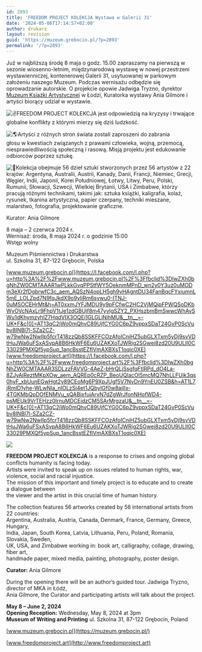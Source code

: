 ```yaml
---
id: 2893
title: 'FREEDOM PROJECT KOLEKCJA Wystawa w Galerii 31'
date: '2024-05-06T17:14:57+02:00'
author: drukarz
layout: revision
guid: 'https://muzeum.grebocin.pl/?p=2893'
permalink: '/?p=2893'
---
```


<span class="x193iq5w xeuugli x13faqbe x1vvkbs xlh3980 xvmahel x1n0sxbx x1lliihq x1s928wv xhkezso x1gmr53x x1cpjm7i x1fgarty x1943h6x xudqn12 x3x7a5m x6prxxf xvq8zen xo1l8bm xzsf02u" dir="auto">Już w najbliższą środę 8 maja o godz. 15.00 zapraszamy na pierwszą w sezonie wiosenno-letnim, międzynarodową wystawę w nowej przestrzeni wystawienniczej, kontenerowej Galerii 31, usytuowanej w parkowym założeniu naszego Muzeum. Podczas wernisażu odbędzie się oprowadzanie autorskie. O projekcie opowie Jadwiga Tryzno, dyrektor [<span class="xt0psk2">Muzeum Książki Artystycznej</span>](https://www.facebook.com/profile.php?id=100069627535358&__cft__[0]=AZV8bW0_M6X4j6Mrr7Dkwld_BfXM9ZzRDmJ69AsTnbsZzA3RxnL_iBHpLmmqgI6drNs9_L8hAzvhFnlG3JASye15naSnBhYS_sGwovO6GFeWY7e9xeUQU_z_EcPVHNDSHl1l0KnvChbLbiv0gZgIGBbQAEhjKZ9SvWpFEj9ZPTnUDDA1iynaqd9UUFa-FsF8iXMPOc2QFAjmjel_jqqqIAjS&__tn__=-]K*F) w Łodzi, Kuratorka wystawy Ania Gilmore i artyści biorący udział w wystawie.  
  
<span class="x3nfvp2 x1j61x8r x1fcty0u xdj266r xhhsvwb xat24cr xgzva0m xxymvpz xlup9mm x1kky2od">![✌️](https://static.xx.fbcdn.net/images/emoji.php/v9/t63/3/16/270c.png)</span>FREEDOM PROJECT KOLEKCJA jest odpowiedzią na kryzysy i trwające globalne konflikty z którymi mierzy się dziś ludzkość.   
  
<span class="x3nfvp2 x1j61x8r x1fcty0u xdj266r xhhsvwb xat24cr xgzva0m xxymvpz xlup9mm x1kky2od">![🌎](https://static.xx.fbcdn.net/images/emoji.php/v9/tfe/3/16/1f30e.png)</span>Artyści z różnych stron świata zostali zaproszeni do zabrania  
głosu w kwestiach związanych z prawami człowieka, wojną, przemocą, niesprawiedliwością społeczną i rasową. Misją projektu jest edukowanie odbiorców poprzez sztukę.  
  
<span class="x3nfvp2 x1j61x8r x1fcty0u xdj266r xhhsvwb xat24cr xgzva0m xxymvpz xlup9mm x1kky2od">![🎨](https://static.xx.fbcdn.net/images/emoji.php/v9/tc0/3/16/1f3a8.png)</span>Kolekcja obejmuje 56 dzieł sztuki stworzonych przez 56 artystów z 22 krajów: Argentyna, Australii, Austrii, Kanady, Danii, Francji, Niemiec, Grecji, Węgier, Indii, Japonii, Korei Południowej, Łotwy, Litwy, Peru, Polski, Rumunii, Słowacji, Szwecji, Wielkiej Brytanii, USA i Zimbabwe, którzy pracują różnymi technikami, takimi jak: sztuka książki, kaligrafia, kolaż, rysunek, tkanina artystyczna, papier czerpany, techniki mieszane, malarstwo, fotografia, projektowanie graficzne.  
  
Kurator: Ania Gilmore  
  
8 maja – 2 czerwca 2024 r.  
Wernisaż: środa, 8 maja 2024 r. o godzinie 15:00  
Wstęp wolny  
  
Muzeum Piśmiennictwa i Drukarstwa  
ul. Szkolna 31, 87-122 Grębocin, Polska  
  
[www.muzeum.grebocin.pl](https://l.facebook.com/l.php?u=http%3A%2F%2Fwww.muzeum.grebocin.pl%2F%3Ffbclid%3DIwZXh0bgNhZW0CMTAAAR1wPLkkGvqPPStfWY5OeknmMPnD_wn2y0Y3uz0uMODm3eXr2fDgbrwfC3c_aem_AQSzN4opLH5gh9vHAgntDU34FanBqcFYxiumnL5mE_LOLZpd7N9fqJkdX9o9yliRm6sywu0-ITNJ-0uMSOCEHrMt&h=AT0xxmJYFJMDU9y9pFCfwC2HC2VjMQipFPWQSoDKbWyOVcNAxLr9FhpV1tJe1zdGBUjf8m47yvIgSZY2_PXHszbmBmSwwcWhAvSWu1dKhymzyhlZ7HqdVIX3OQEi1GLGLiNihMU&__tn__=-UK*F&c[0]=AT13qC2jWo0mQhvC89UjfCYG0C6pZ9vppxSDaT24GvP0ScVubv8INBl7l-SZa2CZ-w79wNw2NwIlp5fcrT418zzQb8SSKFFCOzAfoICniHZ5ubGLXTxm5yDj9svVDtHuJWa6uFSxASvpA8B6HkWF6Eu6UZAKXoTJWRig2SGwei8zd20U9ULII0C33029PMXQf5ypSup_1ancBsstEZflVmAXBXsT1oqic0XE)  
[www.freedomproject.art](https://l.facebook.com/l.php?u=http%3A%2F%2Fwww.freedomproject.art%2F%3Ffbclid%3DIwZXh0bgNhZW0CMTAAAR3SDLzzFAVVG-4AeZ-bHrQLjSsgfqFtlRPd_dO4La-8ZJyAiReztMKpXOw_aem_AQREp0cRZP_BeoUQlacOI5mcMQ7NhLLFUik3qs0hyF_xbUunEGwHgt2y89CEoMg6P9XpJUgf5V7NvDn9YnEU0ZSB&h=AT1L7jRmID1yhe-WLwNla_nIOLzSi4et1JQbylGf0w8ajIIx-4TGKMbQpDOfENMVu_sQABixfujArvN7dZgWrJfonNHofWD4-psMEUk9VrTEHzz0IrnuMDCEidzCM5SArMrgzaU&__tn__=-UK*F&c[0]=AT13qC2jWo0mQhvC89UjfCYG0C6pZ9vppxSDaT24GvP0ScVubv8INBl7l-SZa2CZ-w79wNw2NwIlp5fcrT418zzQb8SSKFFCOzAfoICniHZ5ubGLXTxm5yDj9svVDtHuJWa6uFSxASvpA8B6HkWF6Eu6UZAKXoTJWRig2SGwei8zd20U9ULII0C33029PMXQf5ypSup_1ancBsstEZflVmAXBXsT1oqic0XE)  
</span>

![](http://muzeum.grebocin.pl/wp-content/uploads/2024/05/image001-1024x768.jpg)

**FREEDOM PROJECT KOLEKCJA** is a response to crises and ongoing global conﬂicts humanity is facing today.  
Artists were invited to speak up on issues related to human rights, war, violence, social and racial injustice.  
The mission of this important and timely project is to educate and to create a dialogue between  
the viewer and the artist in this crucial time of human history.

The collection features 56 artworks created by 56 international artists from 22 countries:  
Argentina, Australia, Austria, Canada, Denmark, France, Germany, Greece, Hungary,  
India, Japan, South Korea, Latvia, Lithuania, Peru, Poland, Romania, Slovakia, Sweden,  
UK, USA, and Zimbabwe working in: book art, calligraphy, collage, drawing, fiber art,  
handmade paper, mixed media, painting, photography, poster design.

**Curator:** Ania Gilmore

During the opening there will be an author’s guided tour. Jadwiga Tryzno, director of MKA in Łódź,  
Ania Gilmore, the Curator and participating artists will talk about the project.

**May 8 – June 2, 2024  
Opening Reception:** Wednesday, May 8, 2024 at 3pm  
 **Museum of Writing and Printing** ul. Szkolna 31, 87-122 Grębocin, Poland

<u>[www.muzeum.grebocin.pl](https://muzeum.grebocin.pl/)</u>

[www.freedomproject.art](http://www.freedomproject.art)